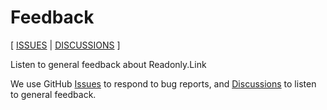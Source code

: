 # Feedback

[ [ISSUES](https://github.com/readonlylink/feedback/issues)
| [DISCUSSIONS](https://github.com/readonlylink/feedback/discussions) ]

Listen to general feedback about Readonly.Link

We use GitHub [Issues](https://github.com/readonlylink/feedback/issues) to respond to bug reports,
and [Discussions](https://github.com/readonlylink/feedback/discussions) to listen to general feedback.
